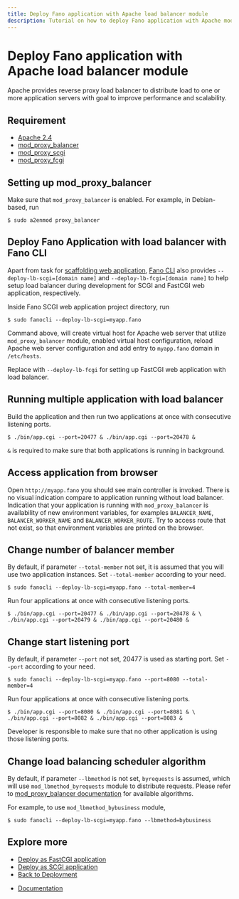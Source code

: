 ```yaml
---
title: Deploy Fano application with Apache load balancer module
description: Tutorial on how to deploy Fano application with Apache mod_proxy_balancer.
---
```


<h1 class="major">Deploy Fano application with Apache load balancer module</h1>

Apache provides reverse proxy load balancer to distribute load to one or more application servers with goal to improve performance and scalability.

## Requirement

- [Apache 2.4](http://httpd.apache.org/docs/2.4/)
- [mod_proxy_balancer](https://httpd.apache.org/docs/2.4/mod/mod_proxy_balancer.html)
- [mod_proxy_scgi](https://httpd.apache.org/docs/2.4/mod/mod_proxy_scgi.html)
- [mod_proxy_fcgi](https://httpd.apache.org/docs/2.4/mod/mod_proxy_fcgi.html)

## Setting up mod_proxy_balancer

Make sure that `mod_proxy_balancer` is enabled. For example, in Debian-based, run

```
$ sudo a2enmod proxy_balancer
```

## Deploy Fano Application with load balancer with Fano CLI

Apart from task for [scaffolding web application](/scaffolding-with-fano-cli),
[Fano CLI](https://github.com/fanoframework/fano-cli) also provides `--deploy-lb-scgi=[domain name]` and `--deploy-lb-fcgi=[domain name]` to help setup load balancer during development for SCGI and FastCGI web application, respectively.

Inside Fano SCGI web application project directory, run

```
$ sudo fanocli --deploy-lb-scgi=myapp.fano
```

Command above, will create virtual host for Apache web server that utilize `mod_proxy_balancer` module, enabled virtual host configuration, reload Apache web server configuration and add entry to `myapp.fano` domain in `/etc/hosts`.

Replace with `--deploy-lb-fcgi` for setting up FastCGI web application with load balancer.

## Running multiple application with load balancer

Build the application and then run two applications at once with consecutive listening ports.

```
$ ./bin/app.cgi --port=20477 & ./bin/app.cgi --port=20478 &
```

`&` is required to make sure that both applications is running in background.

## Access application from browser

Open `http://myapp.fano` you should see main controller is invoked. There is no visual indication compare to application running without load balancer. Indication that your application is running with `mod_proxy_balancer` is availability of new environment variables, for examples `BALANCER_NAME`, `BALANCER_WORKER_NAME` and `BALANCER_WORKER_ROUTE`. Try to access route that not exist, so that environment variables are printed on the browser.

## Change number of balancer member

By default, if parameter `--total-member` not set, it is assumed that you will use two application instances. Set `--total-member` according to your need.

```
$ sudo fanocli --deploy-lb-scgi=myapp.fano --total-member=4
```

Run four applications at once with consecutive listening ports.

```
$ ./bin/app.cgi --port=20477 & ./bin/app.cgi --port=20478 & \
./bin/app.cgi --port=20479 & ./bin/app.cgi --port=20480 &
```

## Change start listening port

By default, if parameter `--port` not set, 20477 is used as starting port. Set `--port` according to your need.

```
$ sudo fanocli --deploy-lb-scgi=myapp.fano --port=8080 --total-member=4
```

Run four applications at once with consecutive listening ports.

```
$ ./bin/app.cgi --port=8080 & ./bin/app.cgi --port=8081 & \
./bin/app.cgi --port=8082 & ./bin/app.cgi --port=8083 &
```

Developer is responsible to make sure that no other application is using those listening ports.

## Change load balancing scheduler algorithm

By default, if parameter `--lbmethod` is not set, `byrequests` is assumed, which will use `mod_lbmethod_byrequests` module to distribute requests. Please refer to [mod_proxy_balancer documentation](https://httpd.apache.org/docs/2.4/mod/mod_proxy_balancer.html) for available algorithms.

For example, to use `mod_lbmethod_bybusiness` module,

```
$ sudo fanocli --deploy-lb-scgi=myapp.fano --lbmethod=bybusiness
```

## Explore more

- [Deploy as FastCGI application](/deployment/fastcgi)
- [Deploy as SCGI application](/deployment/scgi)
- [Back to Deployment](/deployment)

<ul class="actions">
    <li><a href="/documentation" class="button">Documentation</a></li>
</ul>
